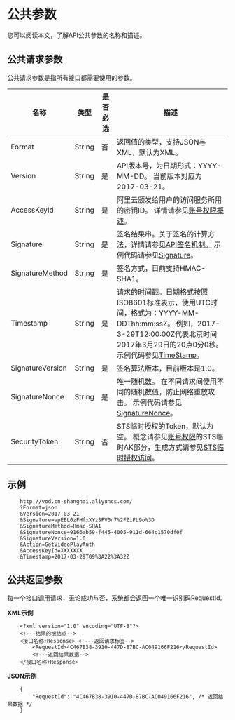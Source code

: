 公共参数 
=========================

您可以阅读本文，了解API公共参数的名称和描述。

公共请求参数 
---------------------------

公共请求参数是指所有接口都需要使用的参数。




|        名称        |   类型   | 是否必选 |                                                                                                       描述                                                                                                        |
|------------------|--------|------|-----------------------------------------------------------------------------------------------------------------------------------------------------------------------------------------------------------------|
| Format           | String | 否    | 返回值的类型，支持JSON与XML，默认为XML。                                                                                                                                                                                       |
| Version          | String | 是    | API版本号，为日期形式：YYYY-MM-DD。 当前版本对应为2017-03-21。                                                                                                                                                     |
| AccessKeyId      | String | 是    | 阿里云颁发给用户的访问服务所用的密钥ID。 详情请参见[账号权限概述]()。                                                                                                                                       |
| Signature        | String | 是    | 签名结果串。关于签名的计算方法，详情请参见[API签名机制。](/cn.zh-CN/服务端API/调用方式/签名机制.md) 示例代码请参见[Signature](/cn.zh-CN/服务端API/调用方式/签名机制.md)。                                         |
| SignatureMethod  | String | 是    | 签名方式，目前支持HMAC-SHA1。                                                                                                                                                                                             |
| Timestamp        | String | 是    | 请求的时间戳。日期格式按照ISO8601标准表示，使用UTC时间，格式为：YYYY-MM-DDThh:mm:ssZ。 例如，2017-3-29T12:00:00Z代表北京时间2017年3月29日的20点0分0秒。 示例代码参见[TimeStamp](/cn.zh-CN/服务端API/调用方式/签名机制.md)。 |
| SignatureVersion | String | 是    | 签名算法版本，目前版本是1.0。                                                                                                                                                                                                |
| SignatureNonce   | String | 是    | 唯一随机数。 在不同请求间使用不同的随机数值，防止网络重放攻击。 示例代码请参见[SignatureNonce](/cn.zh-CN/服务端API/调用方式/签名机制.md)。                                                                     |
| SecurityToken    | String | 否    | STS临时授权的Token，默认为空。 概念请参见[账号权限]()的STS临时AK部分，生成方式请参见[STS临时授权访问]()。                                                                                         |



示例 
-----------------------

        http://vod.cn-shanghai.aliyuncs.com/
        ?Format=json 
        &Version=2017-03-21
        &Signature=vpEEL0zFHfxXYzSFV0n7%2FZiFL9o%3D 
        &SignatureMethod=Hmac-SHA1
        &SignatureNonce=9166ab59-f445-4005-911d-664c1570df0f
        &SignatureVersion=1.0
        &Action=GetVideoPlayAuth
        &AccessKeyId=XXXXXXX  
        &Timestamp=2017-03-29T09%3A22%3A32Z
    		



公共返回参数 
---------------------------

每一个接口调用请求，无论成功与否，系统都会返回一个唯一识别码RequestId。

**XML示例** 

        <?xml version="1.0" encoding="UTF-8"?>
        <!---结果的根结点--> 
        <接口名称+Response> <!---返回请求标签-->
        	<RequestId>4C467B38-3910-447D-87BC-AC049166F216</RequestId>
            <!---返回结果数据--> 
        </接口名称+Response>
    		



**JSON示例** 

        {
    		"RequestId": "4C467B38-3910-447D-87BC-AC049166F216", /* 返回结果数据 */
        }
    		



